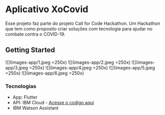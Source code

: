 # Aplicativo XoCovid

Esse projeto faz parte do projeto Call for Code Hackathon.
Um Hackathon que tem como proposito criar soluções com tecnologia para ajudar no combate contra o COVID-19.

## Getting Started

![](images-app/1.jpeg =250x)
![](images-app/2.jpeg =250x)
![](images-app/3.jpeg =250x)
![](images-app/4.jpeg =250x)
![](images-app/5.jpeg =250x)
![](images-app/6.jpeg =250x)

### Tecnologias

* App: Flutter
* API: IBM Cloud - [Acesse o codigo aqui](https://github.com/danilofmesquita/call-for-code)
* IBM Watson Assistant